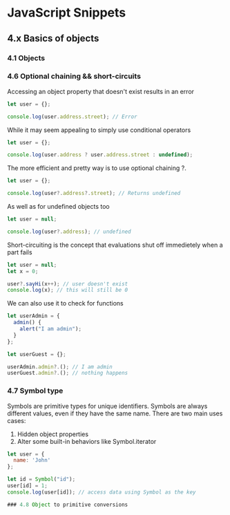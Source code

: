 # JavaScript Snippets

## 4.x Basics of objects

### 4.1 Objects

### 4.6 Optional chaining && short-circuits

Accessing an object property that doesn't exist results in an error
```javascript
let user = {};

console.log(user.address.street); // Error
```
While it may seem appealing to simply use conditional operators
```javascript
let user = {};

console.log(user.address ? user.address.street : undefined);
```
The more efficient and pretty way is to use optional chaining ?.
```javascript
let user = {};

console.log(user?.address?.street); // Returns undefined
```
As well as for undefined objects too
```javascript
let user = null;

console.log(user?.address); // undefined
```
Short-circuiting is the concept that evaluations shut off immedietely when a part fails
```javascript
let user = null;
let x = 0;

user?.sayHi(x++); // user doesn't exist
console.log(x); // this will still be 0
```
We can also use it to check for functions
```javascript
let userAdmin = {
  admin() {
    alert("I am admin");
  }
};

let userGuest = {};

userAdmin.admin?.(); // I am admin
userGuest.admin?.(); // nothing happens
```
### 4.7 Symbol type

Symbols are primitive types for unique identifiers. Symbols are always different
values, even if they have the same name. There are two main uses cases:
1. Hidden object properties
2. Alter some built-in behaviors like Symbol.iterator
```javascript
let user = {
  name: 'John'
};

let id = Symbol("id");
user[id] = 1;
console.log(user[id]); // access data using Symbol as the key

### 4.8 Object to primitive conversions
